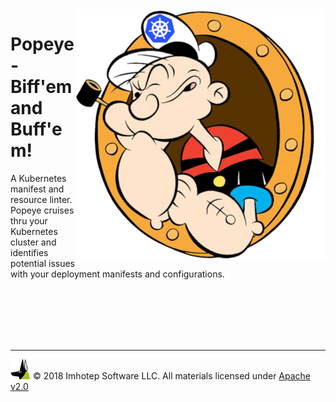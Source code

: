 <img src="assets/popeye_boat.png" align="right" width="400" heigh="auto">

# Popeye - Biff'em and Buff'em!

A Kubernetes manifest and resource linter. Popeye cruises thru your Kubernetes cluster and identifies potential issues with your deployment manifests and configurations.



<br/>
<br/>
<br/>
<br/>
<br/>

---

<img src="assets/imhotep_logo.png" width="32" height="auto"/> © 2018 Imhotep Software LLC.
All materials licensed under [Apache v2.0](http://www.apache.org/licenses/LICENSE-2.0)
